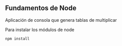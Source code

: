 ## Fundamentos de Node

Aplicación de consola que genera tablas de multiplicar

Para instalar los módulos de node

```npm install```

